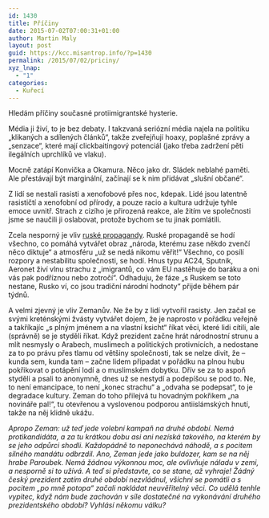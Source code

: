 ```yaml
---
id: 1430
title: Příčiny
date: 2015-07-02T07:00:31+01:00
author: Martin Maly
layout: post
guid: https://kcc.misantrop.info/?p=1430
permalink: /2015/07/02/priciny/
xyz_lnap:
  - "1"
categories:
  - Kuřecí
---
```

Hledám příčiny současné protiimigrantské hysterie.

Média ji živí, to je bez debaty. I takzvaná seriózní média najela na politiku &#8222;klikaných a sdílených článků&#8220;, takže zveřejňují hoaxy, poplašné zprávy a &#8222;senzace&#8220;, které mají clickbaitingový potenciál (jako třeba zadržení pěti ilegálních uprchlíků ve vlaku).

Mocně zatápí Konvička a Okamura. Něco jako dr. Sládek neblahé paměti. Ale přestávají být marginální, začínají se k nim přidávat &#8222;slušní občané&#8220;.

Z lidí se nestali rasisti a xenofobové přes noc, kdepak. Lidé jsou latentně rasističtí a xenofobní od přírody, a pouze racio a kultura udržuje tyhle emoce uvnitř. Strach z cizího je přirozená reakce, ale žitím ve společnosti jsme se naučili ji oslabovat, protože bychom se tu jinak pomlátili.

Zcela nesporný je vliv [ruské propagandy](https://www.misantrop.info/jen-si-klidne-perte-svoje-pradlo/). Ruské propagandě se hodí všechno, co pomáhá vytvářet obraz &#8222;národa, kterému zase někdo zvenčí něco diktuje&#8220; a atmosféru &#8222;už se nedá nikomu věřit!&#8220; Všechno, co posílí rozpory a nestabilitu společnosti, se hodí. Hnus typu AC24, Sputnik, Aeronet živí vlnu strachu z &#8222;imigrantů, co vám EU nastěhuje do baráku a oni vás pak podříznou nebo zotročí&#8220;. Odhaduju, že fáze &#8222;s Ruskem se toto nestane, Rusko ví, co jsou tradiční národní hodnoty&#8220; přijde během pár týdnů.

A velmi zjevný je vliv Zemanův. Ne že by z lidí vytvořil rasisty. Jen začal se svými kreténskými žvásty vytvářet dojem, že je naprosto v pořádku veřejně a takříkajíc &#8222;s plným jménem a na vlastní ksicht&#8220; říkat věci, které lidi cítili, ale (správně) se je styděli říkat. Když prezident začne hrát národnostní strunu a mlít nesmysly o Arabech, muslimech a politických protivnících, a nedostane za to po právu přes tlamu od většiny společnosti, tak se nelze divit, že &#8211; kunda sem, kunda tam &#8211; začne lidem připadat v pořádku na plnou hubu pokřikovat o potápění lodí a o muslimském dobytku. Dřív se za to aspoň styděli a psali to anonymně, dnes už se nestydí a podepíšou se pod to. Ne, to není emancipace, to není &#8222;konec strachu&#8220; a &#8222;odvaha se podepsat&#8220;, to je degradace kultury. Zeman do toho přilejvá tu hovadným pokřikem &#8222;na novináře pal!&#8220;, tu otevřenou a vyslovenou podporou antiislámských hnutí, takže na něj klidně ukážu.

_Apropo Zeman: už teď jede volební kampaň na druhé období. Nemá protikandidáta, a za tu krátkou dobu asi ani nezíská takového, na kterém by se jeho odpůrci shodli. Každopádně to neponechává náhodě, a s pocitem silného mandátu odbrzdil. Ano, Zeman jede jako buldozer, kam se na něj hrabe Paroubek. Nemá žádnou výkonnou moc, ale ovlivňuje náladu v zemi, a nesporně si to užívá. A teď si představte, co se stane, až vyhraje! Žádný český prezident zatím druhé období nezvládnul, všichni se pomátli a s pocitem &#8222;po mně potopa&#8220; začali nakládat neuvěřitelný věci. Co udělá tenhle vypitec, když nám bude zachován v síle dostatečné na vykonávání druhého prezidentského období? Vyhlásí někomu válku?_
